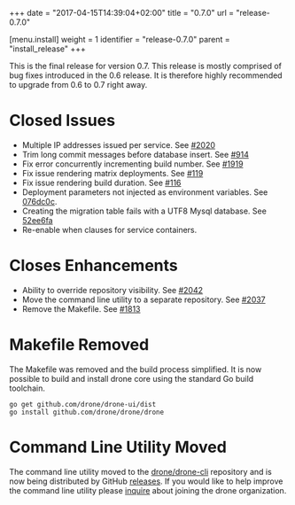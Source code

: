 +++
date = "2017-04-15T14:39:04+02:00"
title = "0.7.0"
url = "release-0.7.0"

[menu.install]
  weight = 1
  identifier = "release-0.7.0"
  parent = "install_release"
+++

This is the final release for version 0.7. This release is mostly comprised of bug fixes introduced in the 0.6 release. It is therefore highly recommended to upgrade from 0.6 to 0.7 right away.

# Closed Issues

* Multiple IP addresses issued per service. See [#2020](https://github.com/drone/drone/issues/2020)
* Trim long commit messages before database insert. See [#914](https://github.com/drone/drone/issues/914)
* Fix error concurrently incrementing build number. See [#1919](https://github.com/drone/drone/issues/1919)
* Fix issue rendering matrix deployments. See [#119](https://github.com/drone/drone-ui/pull/119)
* Fix issue rendering build duration. See [#116](https://github.com/drone/drone-ui/pull/116)
* Deployment parameters not injected as environment variables. See [076dc0c](https://github.com/drone/drone/commit/076dc0c3b93b1acde22ee68d4f5506f7d6538efd).
* Creating the migration table fails with a UTF8 Mysql database. See [52ee6fa](https://github.com/drone/drone/commit/52ee6fa5be91b526ada56703a4479e9db310eba5)
* Re-enable when clauses for service containers.

# Closes Enhancements

* Ability to override repository visibility. See [#2042](https://github.com/drone/drone/issues/2042)
* Move the command line utility to a separate repository. See [#2037](https://github.com/drone/drone/issues/2037)
* Remove the Makefile. See [#1813](https://github.com/drone/drone/issues/1813)

# Makefile Removed

The Makefile was removed and the build process simplified. It is now possible to build and install drone core using the standard Go build toolchain.

```nohighlight
go get github.com/drone/drone-ui/dist
go install github.com/drone/drone/drone
```

# Command Line Utility Moved

The command line utility moved to the [drone/drone-cli](https://github.com/drone/drone-cli) repository and is now being distributed by GitHub [releases](https://github.com/drone/drone-cli/releases). If you would like to help improve the command line utility please [inquire](https://gitter.im/drone/drone) about joining the drone organization.
